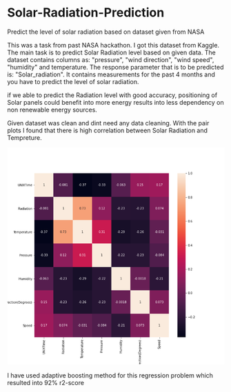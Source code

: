 # Solar-Radiation-Prediction
Predict the level of solar radiation based on dataset given from NASA

This was a task from past NASA hackathon. I got this dataset from Kaggle. The main task is to predict Solar Radiation level based on given data. The dataset contains columns as: "pressure", "wind direction", "wind speed", "humidity" and temperature. The response parameter that is to be predicted is: "Solar_radiation". It contains measurements for the past 4 months and you have to predict the level of solar radiation.

if we able to predict the Radiation level with good accuracy, positioning of Solar panels could benefit into more energy results into less dependency on non renewable energy sources.

Given dataset was clean and dint need any data cleaning. With the pair plots I found that there is high correlation between Solar Radiation and Tempreture.

<img src='correlation.png'/>



I have used adaptive boosting method for this regression problem which resulted into 92% r2-score
